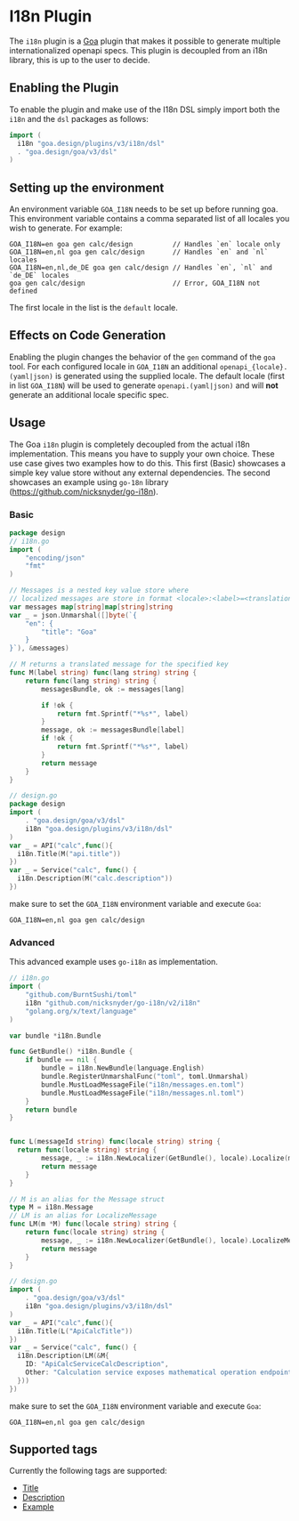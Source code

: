 # I18n Plugin

The `i18n` plugin is a [Goa](https://github.com/goadesign/goa/tree/v3) plugin
that makes it possible to generate multiple internationalized openapi specs.
This plugin is decoupled from an i18n library, this is up to the user to decide. 

## Enabling the Plugin

To enable the plugin and make use of the I18n DSL simply import both the `i18n` and
the `dsl` packages as follows:

```go
import (
  i18n "goa.design/plugins/v3/i18n/dsl"
  . "goa.design/goa/v3/dsl"
)
```

## Setting up the environment

An environment variable `GOA_I18N` needs to be set up before running goa. This environment variable contains 
a comma separated list of all locales you wish to generate. For example: 

```
GOA_I18N=en goa gen calc/design          // Handles `en` locale only
GOA_I18N=en,nl goa gen calc/design       // Handles `en` and `nl` locales
GOA_I18N=en,nl,de_DE goa gen calc/design // Handles `en`, `nl` and `de_DE` locales
goa gen calc/design                      // Error, GOA_I18N not defined
```

The first locale in the list is the `default` locale. 

## Effects on Code Generation

Enabling the plugin changes the behavior of the `gen` command of the `goa` tool.
For each configured locale in `GOA_I18N` an additional `openapi_{locale}.(yaml|json)` is generated using the supplied locale.
The default locale (first in list `GOA_I18N`) will be used to generate `openapi.(yaml|json)` and will **not** generate an additional
locale specific spec. 


## Usage

The Goa `i18n` plugin is completely decoupled from the actual i18n implementation. This means you have to supply your own choice. 
These use case gives two examples how to do this. This first (Basic) showcases a simple key value store without any external dependencies. 
The second showcases an example using `go-18n` library (https://github.com/nicksnyder/go-i18n). 

### Basic 

```go
package design
// i18n.go
import (
	"encoding/json"
	"fmt"
)

// Messages is a nested key value store where
// localized messages are store in format <locale>:<label>=<translation>
var messages map[string]map[string]string
var _ = json.Unmarshal([]byte(`{
	"en": {
		"title": "Goa"
	}
}`), &messages)

// M returns a translated message for the specified key
func M(label string) func(lang string) string {
	return func(lang string) string {
		messagesBundle, ok := messages[lang]

		if !ok {
			return fmt.Sprintf("*%s*", label)
		}
		message, ok := messagesBundle[label]
		if !ok {
			return fmt.Sprintf("*%s*", label)
		}
		return message
	}
}

// design.go
package design 
import (
	. "goa.design/goa/v3/dsl"
	i18n "goa.design/plugins/v3/i18n/dsl"
)
var _ = API("calc",func(){
  i18n.Title(M("api.title"))
})
var _ = Service("calc", func() {  
  i18n.Description(M("calc.description"))
})

```

make sure to set the `GOA_I18N` environment variable and execute `Goa`: 

```
GOA_I18N=en,nl goa gen calc/design
```

### Advanced 

This advanced example uses `go-i18n` as implementation. 

```go
// i18n.go
import (
	"github.com/BurntSushi/toml"
	i18n "github.com/nicksnyder/go-i18n/v2/i18n"
	"golang.org/x/text/language"
)

var bundle *i18n.Bundle

func GetBundle() *i18n.Bundle {
	if bundle == nil {
		bundle = i18n.NewBundle(language.English)
		bundle.RegisterUnmarshalFunc("toml", toml.Unmarshal)
		bundle.MustLoadMessageFile("i18n/messages.en.toml")
		bundle.MustLoadMessageFile("i18n/messages.nl.toml")
	}
	return bundle
}


func L(messageId string) func(locale string) string {
  return func(locale string) string {
		message, _ := i18n.NewLocalizer(GetBundle(), locale).Localize(messageConfig)
		return message
	}
}

// M is an alias for the Message struct
type M = i18n.Message
// LM is an alias for LocalizeMessage
func LM(m *M) func(locale string) string {
	return func(locale string) string {
		message, _ := i18n.NewLocalizer(GetBundle(), locale).LocalizeMessage(m)
		return message
	}
}

// design.go
import (
	. "goa.design/goa/v3/dsl"
	i18n "goa.design/plugins/v3/i18n/dsl"
)
var _ = API("calc",func(){
  i18n.Title(L("ApiCalcTitle"))
})
var _ = Service("calc", func() {  
  i18n.Description(LM(&M{
    ID: "ApiCalcServiceCalcDescription",
    Other: "Calculation service exposes mathematical operation endpoints"
  }))
})
```

make sure to set the `GOA_I18N` environment variable and execute `Goa`: 

```
GOA_I18N=en,nl goa gen calc/design
```

## Supported tags

Currently the following tags are supported: 
 * [Title](https://godoc.org/goa.design/goa/dsl#Title)
 * [Description](https://godoc.org/goa.design/goa/dsl#Description)
 * [Example](https://godoc.org/goa.design/goa/dsl#Example)
